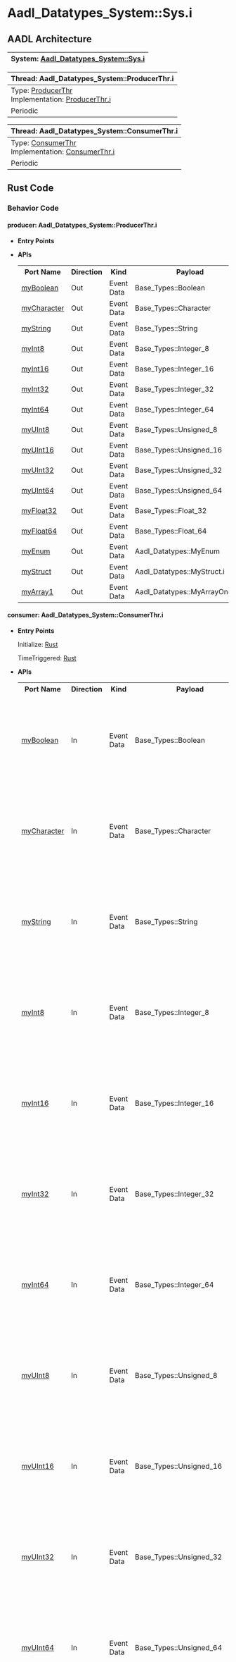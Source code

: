 # Aadl_Datatypes_System::Sys.i

## AADL Architecture
|System: [Aadl_Datatypes_System::Sys.i]()|
|:--|

|Thread: Aadl_Datatypes_System::ProducerThr.i |
|:--|
|Type: [ProducerThr](../../aadl/Aadl_Datatypes_System.aadl#L279-L319)<br>Implementation: [ProducerThr.i](../../aadl/Aadl_Datatypes_System.aadl#L320-L322)|
|Periodic |

|Thread: Aadl_Datatypes_System::ConsumerThr.i |
|:--|
|Type: [ConsumerThr](../../aadl/Aadl_Datatypes_System.aadl#L323-L363)<br>Implementation: [ConsumerThr.i](../../aadl/Aadl_Datatypes_System.aadl#L364-L366)|
|Periodic |


## Rust Code


### Behavior Code
#### producer: Aadl_Datatypes_System::ProducerThr.i

 - **Entry Points**



- **APIs**

    <table>
    <tr><th>Port Name</th><th>Direction</th><th>Kind</th><th>Payload</th><th>Realizations</th></tr>
    <tr><td><a title='Model' href='../../aadl/Aadl_Datatypes_System.aadl#L283-L283'>myBoolean</a></td>
        <td>Out</td><td>Event Data</td>
        <td>Base_Types::Boolean</td><td><a title='Memory Map' href='microkit.system#L15-L19'>Memory Map</a></td></tr>
    <tr><td><a title='Model' href='../../aadl/Aadl_Datatypes_System.aadl#L287-L287'>myCharacter</a></td>
        <td>Out</td><td>Event Data</td>
        <td>Base_Types::Character</td><td><a title='Memory Map' href='microkit.system#L20-L24'>Memory Map</a></td></tr>
    <tr><td><a title='Model' href='../../aadl/Aadl_Datatypes_System.aadl#L288-L288'>myString</a></td>
        <td>Out</td><td>Event Data</td>
        <td>Base_Types::String</td><td><a title='Memory Map' href='microkit.system#L25-L29'>Memory Map</a></td></tr>
    <tr><td><a title='Model' href='../../aadl/Aadl_Datatypes_System.aadl#L292-L292'>myInt8</a></td>
        <td>Out</td><td>Event Data</td>
        <td>Base_Types::Integer_8</td><td><a title='Memory Map' href='microkit.system#L30-L34'>Memory Map</a></td></tr>
    <tr><td><a title='Model' href='../../aadl/Aadl_Datatypes_System.aadl#L293-L293'>myInt16</a></td>
        <td>Out</td><td>Event Data</td>
        <td>Base_Types::Integer_16</td><td><a title='Memory Map' href='microkit.system#L35-L39'>Memory Map</a></td></tr>
    <tr><td><a title='Model' href='../../aadl/Aadl_Datatypes_System.aadl#L294-L294'>myInt32</a></td>
        <td>Out</td><td>Event Data</td>
        <td>Base_Types::Integer_32</td><td><a title='Memory Map' href='microkit.system#L40-L44'>Memory Map</a></td></tr>
    <tr><td><a title='Model' href='../../aadl/Aadl_Datatypes_System.aadl#L295-L295'>myInt64</a></td>
        <td>Out</td><td>Event Data</td>
        <td>Base_Types::Integer_64</td><td><a title='Memory Map' href='microkit.system#L45-L49'>Memory Map</a></td></tr>
    <tr><td><a title='Model' href='../../aadl/Aadl_Datatypes_System.aadl#L299-L299'>myUInt8</a></td>
        <td>Out</td><td>Event Data</td>
        <td>Base_Types::Unsigned_8</td><td><a title='Memory Map' href='microkit.system#L50-L54'>Memory Map</a></td></tr>
    <tr><td><a title='Model' href='../../aadl/Aadl_Datatypes_System.aadl#L300-L300'>myUInt16</a></td>
        <td>Out</td><td>Event Data</td>
        <td>Base_Types::Unsigned_16</td><td><a title='Memory Map' href='microkit.system#L55-L59'>Memory Map</a></td></tr>
    <tr><td><a title='Model' href='../../aadl/Aadl_Datatypes_System.aadl#L301-L301'>myUInt32</a></td>
        <td>Out</td><td>Event Data</td>
        <td>Base_Types::Unsigned_32</td><td><a title='Memory Map' href='microkit.system#L60-L64'>Memory Map</a></td></tr>
    <tr><td><a title='Model' href='../../aadl/Aadl_Datatypes_System.aadl#L302-L302'>myUInt64</a></td>
        <td>Out</td><td>Event Data</td>
        <td>Base_Types::Unsigned_64</td><td><a title='Memory Map' href='microkit.system#L65-L69'>Memory Map</a></td></tr>
    <tr><td><a title='Model' href='../../aadl/Aadl_Datatypes_System.aadl#L306-L306'>myFloat32</a></td>
        <td>Out</td><td>Event Data</td>
        <td>Base_Types::Float_32</td><td><a title='Memory Map' href='microkit.system#L70-L74'>Memory Map</a></td></tr>
    <tr><td><a title='Model' href='../../aadl/Aadl_Datatypes_System.aadl#L307-L307'>myFloat64</a></td>
        <td>Out</td><td>Event Data</td>
        <td>Base_Types::Float_64</td><td><a title='Memory Map' href='microkit.system#L75-L79'>Memory Map</a></td></tr>
    <tr><td><a title='Model' href='../../aadl/Aadl_Datatypes_System.aadl#L311-L311'>myEnum</a></td>
        <td>Out</td><td>Event Data</td>
        <td>Aadl_Datatypes::MyEnum</td><td><a title='Memory Map' href='microkit.system#L80-L84'>Memory Map</a></td></tr>
    <tr><td><a title='Model' href='../../aadl/Aadl_Datatypes_System.aadl#L312-L312'>myStruct</a></td>
        <td>Out</td><td>Event Data</td>
        <td>Aadl_Datatypes::MyStruct.i</td><td><a title='Memory Map' href='microkit.system#L85-L89'>Memory Map</a></td></tr>
    <tr><td><a title='Model' href='../../aadl/Aadl_Datatypes_System.aadl#L313-L313'>myArray1</a></td>
        <td>Out</td><td>Event Data</td>
        <td>Aadl_Datatypes::MyArrayOneDim</td><td><a title='Memory Map' href='microkit.system#L90-L94'>Memory Map</a></td></tr>
    </table>


#### consumer: Aadl_Datatypes_System::ConsumerThr.i

 - **Entry Points**


    Initialize: [Rust](crates/consumer_consumer/src/component/consumer_consumer_app.rs#L20-L28)

    TimeTriggered: [Rust](crates/consumer_consumer/src/component/consumer_consumer_app.rs#L30-L45)


- **APIs**

    <table>
    <tr><th>Port Name</th><th>Direction</th><th>Kind</th><th>Payload</th><th>Realizations</th></tr>
    <tr><td><a title='Model' href='../../aadl/Aadl_Datatypes_System.aadl#L327-L327'>myBoolean</a></td>
        <td>In</td><td>Event Data</td>
        <td>Base_Types::Boolean</td><td><a title='Memory Map' href='microkit.system#L102-L106'>Memory Map</a> -> <a title='C Extern' href='crates/consumer_consumer/src/bridge/extern_c_api.rs#L14-L14'>C Extern</a> -> <a title='Rust/C Interface' href='crates/consumer_consumer/src/bridge/extern_c_api.rs#L32-L42'>Rust/C Interface</a> -> <a title='Unverified Rust Interface' href='crates/consumer_consumer/src/bridge/consumer_consumer_api.rs#L15-L22'>Unverified Rust Interface</a> -> <a title='Rust/Verus API' href='crates/consumer_consumer/src/bridge/consumer_consumer_api.rs#L202-L223'>Rust/Verus API</a></td></tr>
    <tr><td><a title='Model' href='../../aadl/Aadl_Datatypes_System.aadl#L331-L331'>myCharacter</a></td>
        <td>In</td><td>Event Data</td>
        <td>Base_Types::Character</td><td><a title='Memory Map' href='microkit.system#L107-L111'>Memory Map</a> -> <a title='C Extern' href='crates/consumer_consumer/src/bridge/extern_c_api.rs#L15-L15'>C Extern</a> -> <a title='Rust/C Interface' href='crates/consumer_consumer/src/bridge/extern_c_api.rs#L44-L54'>Rust/C Interface</a> -> <a title='Unverified Rust Interface' href='crates/consumer_consumer/src/bridge/consumer_consumer_api.rs#L25-L32'>Unverified Rust Interface</a> -> <a title='Rust/Verus API' href='crates/consumer_consumer/src/bridge/consumer_consumer_api.rs#L224-L245'>Rust/Verus API</a></td></tr>
    <tr><td><a title='Model' href='../../aadl/Aadl_Datatypes_System.aadl#L332-L332'>myString</a></td>
        <td>In</td><td>Event Data</td>
        <td>Base_Types::String</td><td><a title='Memory Map' href='microkit.system#L112-L116'>Memory Map</a> -> <a title='C Extern' href='crates/consumer_consumer/src/bridge/extern_c_api.rs#L16-L16'>C Extern</a> -> <a title='Rust/C Interface' href='crates/consumer_consumer/src/bridge/extern_c_api.rs#L56-L66'>Rust/C Interface</a> -> <a title='Unverified Rust Interface' href='crates/consumer_consumer/src/bridge/consumer_consumer_api.rs#L35-L42'>Unverified Rust Interface</a> -> <a title='Rust/Verus API' href='crates/consumer_consumer/src/bridge/consumer_consumer_api.rs#L246-L267'>Rust/Verus API</a></td></tr>
    <tr><td><a title='Model' href='../../aadl/Aadl_Datatypes_System.aadl#L336-L336'>myInt8</a></td>
        <td>In</td><td>Event Data</td>
        <td>Base_Types::Integer_8</td><td><a title='Memory Map' href='microkit.system#L117-L121'>Memory Map</a> -> <a title='C Extern' href='crates/consumer_consumer/src/bridge/extern_c_api.rs#L17-L17'>C Extern</a> -> <a title='Rust/C Interface' href='crates/consumer_consumer/src/bridge/extern_c_api.rs#L68-L78'>Rust/C Interface</a> -> <a title='Unverified Rust Interface' href='crates/consumer_consumer/src/bridge/consumer_consumer_api.rs#L45-L52'>Unverified Rust Interface</a> -> <a title='Rust/Verus API' href='crates/consumer_consumer/src/bridge/consumer_consumer_api.rs#L268-L289'>Rust/Verus API</a></td></tr>
    <tr><td><a title='Model' href='../../aadl/Aadl_Datatypes_System.aadl#L337-L337'>myInt16</a></td>
        <td>In</td><td>Event Data</td>
        <td>Base_Types::Integer_16</td><td><a title='Memory Map' href='microkit.system#L122-L126'>Memory Map</a> -> <a title='C Extern' href='crates/consumer_consumer/src/bridge/extern_c_api.rs#L18-L18'>C Extern</a> -> <a title='Rust/C Interface' href='crates/consumer_consumer/src/bridge/extern_c_api.rs#L80-L90'>Rust/C Interface</a> -> <a title='Unverified Rust Interface' href='crates/consumer_consumer/src/bridge/consumer_consumer_api.rs#L55-L62'>Unverified Rust Interface</a> -> <a title='Rust/Verus API' href='crates/consumer_consumer/src/bridge/consumer_consumer_api.rs#L290-L311'>Rust/Verus API</a></td></tr>
    <tr><td><a title='Model' href='../../aadl/Aadl_Datatypes_System.aadl#L338-L338'>myInt32</a></td>
        <td>In</td><td>Event Data</td>
        <td>Base_Types::Integer_32</td><td><a title='Memory Map' href='microkit.system#L127-L131'>Memory Map</a> -> <a title='C Extern' href='crates/consumer_consumer/src/bridge/extern_c_api.rs#L19-L19'>C Extern</a> -> <a title='Rust/C Interface' href='crates/consumer_consumer/src/bridge/extern_c_api.rs#L92-L102'>Rust/C Interface</a> -> <a title='Unverified Rust Interface' href='crates/consumer_consumer/src/bridge/consumer_consumer_api.rs#L65-L72'>Unverified Rust Interface</a> -> <a title='Rust/Verus API' href='crates/consumer_consumer/src/bridge/consumer_consumer_api.rs#L312-L333'>Rust/Verus API</a></td></tr>
    <tr><td><a title='Model' href='../../aadl/Aadl_Datatypes_System.aadl#L339-L339'>myInt64</a></td>
        <td>In</td><td>Event Data</td>
        <td>Base_Types::Integer_64</td><td><a title='Memory Map' href='microkit.system#L132-L136'>Memory Map</a> -> <a title='C Extern' href='crates/consumer_consumer/src/bridge/extern_c_api.rs#L20-L20'>C Extern</a> -> <a title='Rust/C Interface' href='crates/consumer_consumer/src/bridge/extern_c_api.rs#L104-L114'>Rust/C Interface</a> -> <a title='Unverified Rust Interface' href='crates/consumer_consumer/src/bridge/consumer_consumer_api.rs#L75-L82'>Unverified Rust Interface</a> -> <a title='Rust/Verus API' href='crates/consumer_consumer/src/bridge/consumer_consumer_api.rs#L334-L355'>Rust/Verus API</a></td></tr>
    <tr><td><a title='Model' href='../../aadl/Aadl_Datatypes_System.aadl#L343-L343'>myUInt8</a></td>
        <td>In</td><td>Event Data</td>
        <td>Base_Types::Unsigned_8</td><td><a title='Memory Map' href='microkit.system#L137-L141'>Memory Map</a> -> <a title='C Extern' href='crates/consumer_consumer/src/bridge/extern_c_api.rs#L21-L21'>C Extern</a> -> <a title='Rust/C Interface' href='crates/consumer_consumer/src/bridge/extern_c_api.rs#L116-L126'>Rust/C Interface</a> -> <a title='Unverified Rust Interface' href='crates/consumer_consumer/src/bridge/consumer_consumer_api.rs#L85-L92'>Unverified Rust Interface</a> -> <a title='Rust/Verus API' href='crates/consumer_consumer/src/bridge/consumer_consumer_api.rs#L356-L377'>Rust/Verus API</a></td></tr>
    <tr><td><a title='Model' href='../../aadl/Aadl_Datatypes_System.aadl#L344-L344'>myUInt16</a></td>
        <td>In</td><td>Event Data</td>
        <td>Base_Types::Unsigned_16</td><td><a title='Memory Map' href='microkit.system#L142-L146'>Memory Map</a> -> <a title='C Extern' href='crates/consumer_consumer/src/bridge/extern_c_api.rs#L22-L22'>C Extern</a> -> <a title='Rust/C Interface' href='crates/consumer_consumer/src/bridge/extern_c_api.rs#L128-L138'>Rust/C Interface</a> -> <a title='Unverified Rust Interface' href='crates/consumer_consumer/src/bridge/consumer_consumer_api.rs#L95-L102'>Unverified Rust Interface</a> -> <a title='Rust/Verus API' href='crates/consumer_consumer/src/bridge/consumer_consumer_api.rs#L378-L399'>Rust/Verus API</a></td></tr>
    <tr><td><a title='Model' href='../../aadl/Aadl_Datatypes_System.aadl#L345-L345'>myUInt32</a></td>
        <td>In</td><td>Event Data</td>
        <td>Base_Types::Unsigned_32</td><td><a title='Memory Map' href='microkit.system#L147-L151'>Memory Map</a> -> <a title='C Extern' href='crates/consumer_consumer/src/bridge/extern_c_api.rs#L23-L23'>C Extern</a> -> <a title='Rust/C Interface' href='crates/consumer_consumer/src/bridge/extern_c_api.rs#L140-L150'>Rust/C Interface</a> -> <a title='Unverified Rust Interface' href='crates/consumer_consumer/src/bridge/consumer_consumer_api.rs#L105-L112'>Unverified Rust Interface</a> -> <a title='Rust/Verus API' href='crates/consumer_consumer/src/bridge/consumer_consumer_api.rs#L400-L421'>Rust/Verus API</a></td></tr>
    <tr><td><a title='Model' href='../../aadl/Aadl_Datatypes_System.aadl#L346-L346'>myUInt64</a></td>
        <td>In</td><td>Event Data</td>
        <td>Base_Types::Unsigned_64</td><td><a title='Memory Map' href='microkit.system#L152-L156'>Memory Map</a> -> <a title='C Extern' href='crates/consumer_consumer/src/bridge/extern_c_api.rs#L24-L24'>C Extern</a> -> <a title='Rust/C Interface' href='crates/consumer_consumer/src/bridge/extern_c_api.rs#L152-L162'>Rust/C Interface</a> -> <a title='Unverified Rust Interface' href='crates/consumer_consumer/src/bridge/consumer_consumer_api.rs#L115-L122'>Unverified Rust Interface</a> -> <a title='Rust/Verus API' href='crates/consumer_consumer/src/bridge/consumer_consumer_api.rs#L422-L443'>Rust/Verus API</a></td></tr>
    <tr><td><a title='Model' href='../../aadl/Aadl_Datatypes_System.aadl#L350-L350'>myFloat32</a></td>
        <td>In</td><td>Event Data</td>
        <td>Base_Types::Float_32</td><td><a title='Memory Map' href='microkit.system#L157-L161'>Memory Map</a> -> <a title='C Extern' href='crates/consumer_consumer/src/bridge/extern_c_api.rs#L25-L25'>C Extern</a> -> <a title='Rust/C Interface' href='crates/consumer_consumer/src/bridge/extern_c_api.rs#L164-L174'>Rust/C Interface</a> -> <a title='Unverified Rust Interface' href='crates/consumer_consumer/src/bridge/consumer_consumer_api.rs#L125-L132'>Unverified Rust Interface</a> -> <a title='Rust/Verus API' href='crates/consumer_consumer/src/bridge/consumer_consumer_api.rs#L444-L465'>Rust/Verus API</a></td></tr>
    <tr><td><a title='Model' href='../../aadl/Aadl_Datatypes_System.aadl#L351-L351'>myFloat64</a></td>
        <td>In</td><td>Event Data</td>
        <td>Base_Types::Float_64</td><td><a title='Memory Map' href='microkit.system#L162-L166'>Memory Map</a> -> <a title='C Extern' href='crates/consumer_consumer/src/bridge/extern_c_api.rs#L26-L26'>C Extern</a> -> <a title='Rust/C Interface' href='crates/consumer_consumer/src/bridge/extern_c_api.rs#L176-L186'>Rust/C Interface</a> -> <a title='Unverified Rust Interface' href='crates/consumer_consumer/src/bridge/consumer_consumer_api.rs#L135-L142'>Unverified Rust Interface</a> -> <a title='Rust/Verus API' href='crates/consumer_consumer/src/bridge/consumer_consumer_api.rs#L466-L487'>Rust/Verus API</a></td></tr>
    <tr><td><a title='Model' href='../../aadl/Aadl_Datatypes_System.aadl#L355-L355'>myEnum</a></td>
        <td>In</td><td>Event Data</td>
        <td>Aadl_Datatypes::MyEnum</td><td><a title='Memory Map' href='microkit.system#L167-L171'>Memory Map</a> -> <a title='C Extern' href='crates/consumer_consumer/src/bridge/extern_c_api.rs#L27-L27'>C Extern</a> -> <a title='Rust/C Interface' href='crates/consumer_consumer/src/bridge/extern_c_api.rs#L188-L198'>Rust/C Interface</a> -> <a title='Unverified Rust Interface' href='crates/consumer_consumer/src/bridge/consumer_consumer_api.rs#L145-L152'>Unverified Rust Interface</a> -> <a title='Rust/Verus API' href='crates/consumer_consumer/src/bridge/consumer_consumer_api.rs#L488-L509'>Rust/Verus API</a></td></tr>
    <tr><td><a title='Model' href='../../aadl/Aadl_Datatypes_System.aadl#L356-L356'>myStruct</a></td>
        <td>In</td><td>Event Data</td>
        <td>Aadl_Datatypes::MyStruct.i</td><td><a title='Memory Map' href='microkit.system#L172-L176'>Memory Map</a> -> <a title='C Extern' href='crates/consumer_consumer/src/bridge/extern_c_api.rs#L28-L28'>C Extern</a> -> <a title='Rust/C Interface' href='crates/consumer_consumer/src/bridge/extern_c_api.rs#L200-L210'>Rust/C Interface</a> -> <a title='Unverified Rust Interface' href='crates/consumer_consumer/src/bridge/consumer_consumer_api.rs#L155-L162'>Unverified Rust Interface</a> -> <a title='Rust/Verus API' href='crates/consumer_consumer/src/bridge/consumer_consumer_api.rs#L510-L531'>Rust/Verus API</a></td></tr>
    <tr><td><a title='Model' href='../../aadl/Aadl_Datatypes_System.aadl#L357-L357'>myArray1</a></td>
        <td>In</td><td>Event Data</td>
        <td>Aadl_Datatypes::MyArrayOneDim</td><td><a title='Memory Map' href='microkit.system#L177-L181'>Memory Map</a> -> <a title='C Extern' href='crates/consumer_consumer/src/bridge/extern_c_api.rs#L29-L29'>C Extern</a> -> <a title='Rust/C Interface' href='crates/consumer_consumer/src/bridge/extern_c_api.rs#L212-L222'>Rust/C Interface</a> -> <a title='Unverified Rust Interface' href='crates/consumer_consumer/src/bridge/consumer_consumer_api.rs#L165-L172'>Unverified Rust Interface</a> -> <a title='Rust/Verus API' href='crates/consumer_consumer/src/bridge/consumer_consumer_api.rs#L532-L553'>Rust/Verus API</a></td></tr>
    </table>

